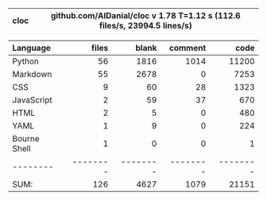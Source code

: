 cloc|github.com/AlDanial/cloc v 1.78  T=1.12 s (112.6 files/s, 23994.5 lines/s)
--- | ---

Language|files|blank|comment|code
:-------|-------:|-------:|-------:|-------:
Python|56|1816|1014|11200
Markdown|55|2678|0|7253
CSS|9|60|28|1323
JavaScript|2|59|37|670
HTML|2|5|0|480
YAML|1|9|0|224
Bourne Shell|1|0|0|1
--------|--------|--------|--------|--------
SUM:|126|4627|1079|21151
